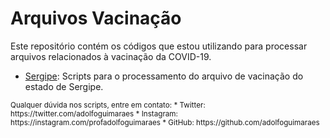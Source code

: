 # Arquivos Vacinação

Este repositório contém os códigos que estou utilizando para processar arquivos relacionados à vacinação da COVID-19. 

* [Sergipe](Sergipe/): Scripts para o processamento do arquivo de vacinação do estado de Sergipe. 

<small>
Qualquer dúvida nos scripts, entre em contato: 
* Twitter: https://twitter.com/adolfoguimaraes
* Instagram: https://instagram.com/profadolfoguimaraes
* GitHub: https://github.com/adolfoguimaraes
</small>